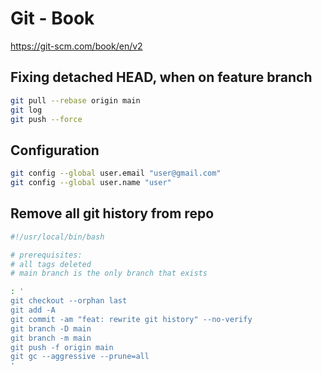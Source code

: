 # Git - Book
https://git-scm.com/book/en/v2

## Fixing detached HEAD, when on feature branch
```BASH
git pull --rebase origin main
git log
git push --force
```

## Configuration
```BASH
git config --global user.email "user@gmail.com"
git config --global user.name "user"
```

## Remove all git history from repo
```BASH
#!/usr/local/bin/bash

# prerequisites:
# all tags deleted
# main branch is the only branch that exists

: '
git checkout --orphan last
git add -A
git commit -am "feat: rewrite git history" --no-verify
git branch -D main
git branch -m main
git push -f origin main
git gc --aggressive --prune=all
'
```
